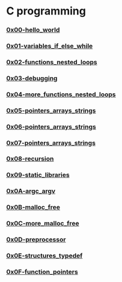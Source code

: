 # C programming


### [0x00-hello_world](./0x00-hello_world)

### [0x01-variables_if_else_while](./0x01-variables_if_else_while)

### [0x02-functions_nested_loops](./0x02-functions_nested_loops)

### [0x03-debugging](./0x03-debugging)

### [0x04-more_functions_nested_loops](0x04-more_functions_nested_loops)

### [0x05-pointers_arrays_strings](0x05-pointers_arrays_strings)

### [0x06-pointers_arrays_strings](0x06-pointers_arrays_strings)

### [0x07-pointers_arrays_strings](0x07-pointers_arrays_strings)

### [0x08-recursion](0x08-recursion)

### [0x09-static_libraries](0x09-static_libraries)

### [0x0A-argc_argv](0x0A-argc_argv)

### [0x0B-malloc_free](0x0B-malloc_free)

### [0x0C-more_malloc_free](0x0C-more_malloc_free)

### [0x0D-preprocessor](0x0D-preprocessor)

### [0x0E-structures_typedef](0x0E-structures_typedef)

### [0x0F-function_pointers](0x0F-function_pointers)
